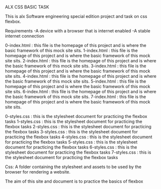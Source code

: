 ALX CSS BASIC TASK

This is alx Software engineering special edition project and task on css flexbox.  

Requirements
-A device with a browser that is internet enabled
-A stable internet connection 


0-index.html : this file is the homepage of this project and is where the basic framework of this mock site sits.
1-index.html : this file is the homepage of this project and is where the basic framework of this mock site sits.
2-index.html : this file is the homepage of this project and is where the basic framework of this mock site sits.
3-index.html : this file is the homepage of this project and is where the basic framework of this mock site sits.
4-index.html : this file is the homepage of this project and is where the basic framework of this mock site sits.
5-index.html : this file is the homepage of this project and is where the basic framework of this mock site sits.
6-index.html : this file is the homepage of this project and is where the basic framework of this mock site sits.
7-index.html : this file is the homepage of this project and is where the basic framework of this mock site sits.

0-styles.css : this is the stylesheet document for practicing the flexbox tasks
1-styles.css : this is the stylesheet document for practicing the flexbox tasks
2-styles.css : this is the stylesheet document for practicing the flexbox tasks
3-styles.css : this is the stylesheet document for practicing the flexbox tasks
4-styles.css : this is the stylesheet document for practicing the flexbox tasks
5-styles.css : this is the stylesheet document for practicing the flexbox tasks
6-styles.css : this is the stylesheet document for practicing the flexbox tasks
7-styles.css : this is the stylesheet document for practicing the flexbox tasks

Css: A folder containing the stylesheet and assets to be used by the browser for rendering a website.

The aim of this site and document is to practice the basics of flexbox 
